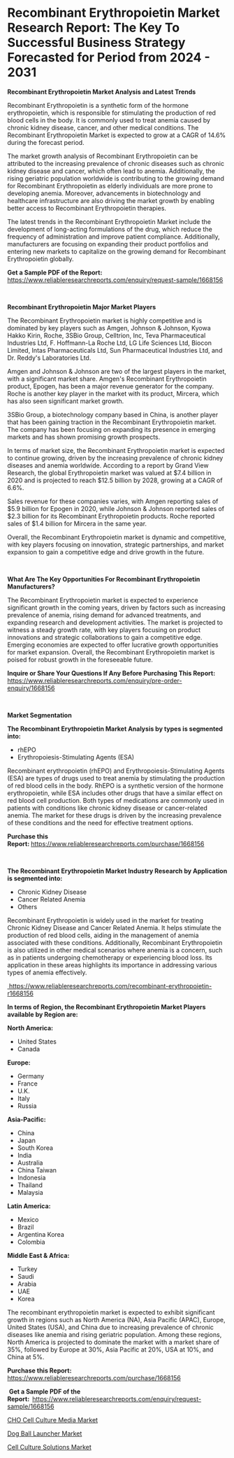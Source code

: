 <p><h1>Recombinant Erythropoietin Market Research Report: The Key To Successful Business Strategy Forecasted for Period from 2024 - 2031</h1></p><p><strong>Recombinant Erythropoietin Market Analysis and Latest Trends</strong></p>
<p><p>Recombinant Erythropoietin is a synthetic form of the hormone erythropoietin, which is responsible for stimulating the production of red blood cells in the body. It is commonly used to treat anemia caused by chronic kidney disease, cancer, and other medical conditions. The Recombinant Erythropoietin Market is expected to grow at a CAGR of 14.6% during the forecast period.</p><p>The market growth analysis of Recombinant Erythropoietin can be attributed to the increasing prevalence of chronic diseases such as chronic kidney disease and cancer, which often lead to anemia. Additionally, the rising geriatric population worldwide is contributing to the growing demand for Recombinant Erythropoietin as elderly individuals are more prone to developing anemia. Moreover, advancements in biotechnology and healthcare infrastructure are also driving the market growth by enabling better access to Recombinant Erythropoietin therapies.</p><p>The latest trends in the Recombinant Erythropoietin Market include the development of long-acting formulations of the drug, which reduce the frequency of administration and improve patient compliance. Additionally, manufacturers are focusing on expanding their product portfolios and entering new markets to capitalize on the growing demand for Recombinant Erythropoietin globally.</p></p>
<p><strong>Get a Sample PDF of the Report:&nbsp;</strong> <a href="https://www.reliableresearchreports.com/enquiry/request-sample/1668156">https://www.reliableresearchreports.com/enquiry/request-sample/1668156</a></p>
<p>&nbsp;</p>
<p><strong>Recombinant Erythropoietin Major Market Players</strong></p>
<p><p>The Recombinant Erythropoietin market is highly competitive and is dominated by key players such as Amgen, Johnson & Johnson, Kyowa Hakko Kirin, Roche, 3SBio Group, Celltrion, Inc, Teva Pharmaceutical Industries Ltd, F. Hoffmann-La Roche Ltd, LG Life Sciences Ltd, Biocon Limited, Intas Pharmaceuticals Ltd, Sun Pharmaceutical Industries Ltd, and Dr. Reddy's Laboratories Ltd.</p><p>Amgen and Johnson & Johnson are two of the largest players in the market, with a significant market share. Amgen's Recombinant Erythropoietin product, Epogen, has been a major revenue generator for the company. Roche is another key player in the market with its product, Mircera, which has also seen significant market growth.</p><p>3SBio Group, a biotechnology company based in China, is another player that has been gaining traction in the Recombinant Erythropoietin market. The company has been focusing on expanding its presence in emerging markets and has shown promising growth prospects.</p><p>In terms of market size, the Recombinant Erythropoietin market is expected to continue growing, driven by the increasing prevalence of chronic kidney diseases and anemia worldwide. According to a report by Grand View Research, the global Erythropoietin market was valued at $7.4 billion in 2020 and is projected to reach $12.5 billion by 2028, growing at a CAGR of 6.6%.</p><p>Sales revenue for these companies varies, with Amgen reporting sales of $5.9 billion for Epogen in 2020, while Johnson & Johnson reported sales of $2.3 billion for its Recombinant Erythropoietin products. Roche reported sales of $1.4 billion for Mircera in the same year.</p><p>Overall, the Recombinant Erythropoietin market is dynamic and competitive, with key players focusing on innovation, strategic partnerships, and market expansion to gain a competitive edge and drive growth in the future.</p></p>
<p>&nbsp;</p>
<p><strong>What Are The Key Opportunities For Recombinant Erythropoietin Manufacturers?</strong></p>
<p><p>The Recombinant Erythropoietin market is expected to experience significant growth in the coming years, driven by factors such as increasing prevalence of anemia, rising demand for advanced treatments, and expanding research and development activities. The market is projected to witness a steady growth rate, with key players focusing on product innovations and strategic collaborations to gain a competitive edge. Emerging economies are expected to offer lucrative growth opportunities for market expansion. Overall, the Recombinant Erythropoietin market is poised for robust growth in the foreseeable future.</p></p>
<p><strong>Inquire or Share Your Questions If Any Before Purchasing This Report:</strong> <a href="https://www.reliableresearchreports.com/enquiry/pre-order-enquiry/1668156">https://www.reliableresearchreports.com/enquiry/pre-order-enquiry/1668156</a></p>
<p>&nbsp;</p>
<p><strong>Market Segmentation</strong></p>
<p><strong>The Recombinant Erythropoietin Market Analysis by types is segmented into:</strong></p>
<p><ul><li>rhEPO</li><li>Erythropoiesis-Stimulating Agents (ESA)</li></ul></p>
<p><p>Recombinant erythropoietin (rhEPO) and Erythropoiesis-Stimulating Agents (ESA) are types of drugs used to treat anemia by stimulating the production of red blood cells in the body. RhEPO is a synthetic version of the hormone erythropoietin, while ESA includes other drugs that have a similar effect on red blood cell production. Both types of medications are commonly used in patients with conditions like chronic kidney disease or cancer-related anemia. The market for these drugs is driven by the increasing prevalence of these conditions and the need for effective treatment options.</p></p>
<p><strong>Purchase this Report:&nbsp;</strong><a href="https://www.reliableresearchreports.com/purchase/1668156">https://www.reliableresearchreports.com/purchase/1668156</a></p>
<p>&nbsp;</p>
<p><strong>The Recombinant Erythropoietin Market Industry Research by Application is segmented into:</strong></p>
<p><ul><li>Chronic Kidney Disease</li><li>Cancer Related Anemia</li><li>Others</li></ul></p>
<p><p>Recombinant Erythropoietin is widely used in the market for treating Chronic Kidney Disease and Cancer Related Anemia. It helps stimulate the production of red blood cells, aiding in the management of anemia associated with these conditions. Additionally, Recombinant Erythropoietin is also utilized in other medical scenarios where anemia is a concern, such as in patients undergoing chemotherapy or experiencing blood loss. Its application in these areas highlights its importance in addressing various types of anemia effectively.</p></p>
<p><a href="https://www.reliableresearchreports.com/recombinant-erythropoietin-r1668156">&nbsp;https://www.reliableresearchreports.com/recombinant-erythropoietin-r1668156</a></p>
<p><strong>In terms of Region, the Recombinant Erythropoietin Market Players available by Region are:</strong></p>
<p>
    <p> <strong> North America: </strong>
        <ul>
            <li>United States</li>
            <li>Canada</li>
        </ul>
        </p> 
    <p> <strong> Europe: </strong>
        <ul>
            <li>Germany</li>
            <li>France</li>
            <li>U.K.</li>
            <li>Italy</li>
            <li>Russia</li>
        </ul>
        </p> 
    <p> <strong> Asia-Pacific: </strong>
        <ul>
            <li>China</li>
            <li>Japan</li>
            <li>South Korea</li>
            <li>India</li>
            <li>Australia</li>
            <li>China Taiwan</li>
            <li>Indonesia</li>
            <li>Thailand</li>
            <li>Malaysia</li>
        </ul>
        </p> 
    <p> <strong> Latin America: </strong>
        <ul>
            <li>Mexico</li>
            <li>Brazil</li>
            <li>Argentina Korea</li>
            <li>Colombia</li>
        </ul>
        </p> 
    <p> <strong> Middle East & Africa: </strong>
        <ul>
            <li>Turkey</li>
            <li>Saudi</li>
            <li>Arabia</li>
            <li>UAE</li>
            <li>Korea</li>
        </ul>
    </p>
    </p>
<p><p>The recombinant erythropoietin market is expected to exhibit significant growth in regions such as North America (NA), Asia Pacific (APAC), Europe, United States (USA), and China due to increasing prevalence of chronic diseases like anemia and rising geriatric population. Among these regions, North America is projected to dominate the market with a market share of 35%, followed by Europe at 30%, Asia Pacific at 20%, USA at 10%, and China at 5%.</p></p>
<p><strong>Purchase this Report: </strong><a href="https://www.reliableresearchreports.com/purchase/1668156">https://www.reliableresearchreports.com/purchase/1668156</a></p>
<p>&nbsp;<strong>Get a Sample PDF of the Report:&nbsp;&nbsp;</strong><a href="https://www.reliableresearchreports.com/enquiry/request-sample/1668156">https://www.reliableresearchreports.com/enquiry/request-sample/1668156</a></p>
<p><strong></strong></p>
<p><p><a href="https://www.linkedin.com/pulse/cho-cell-culture-media-market-report-reveals-latest-trends-fo4ne">CHO Cell Culture Media Market</a></p><p><a href="https://www.linkedin.com/pulse/dog-ball-launcher-market-trends-forecast-competitive-analysis-6vp7c">Dog Ball Launcher Market</a></p><p><a href="https://www.linkedin.com/pulse/cell-culture-solutions-market-analysis-its-cagr-segmentation-0jgle">Cell Culture Solutions Market</a></p></p>